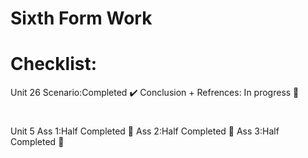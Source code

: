 # Sixth Form Work

# Checklist:
Unit 26
Scenario:Completed ✔️ 
Conclusion + Refrences: In progress 🔨

#
Unit 5
Ass 1:Half Completed 🔨
Ass 2:Half Completed 🔨
Ass 3:Half Completed 🔨

